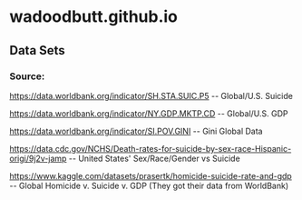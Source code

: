 # wadoodbutt.github.io
## Data Sets
### Source:
https://data.worldbank.org/indicator/SH.STA.SUIC.P5 -- Global/U.S. Suicide

https://data.worldbank.org/indicator/NY.GDP.MKTP.CD -- Global/U.S. GDP

https://data.worldbank.org/indicator/SI.POV.GINI -- Gini Global Data

https://data.cdc.gov/NCHS/Death-rates-for-suicide-by-sex-race-Hispanic-origi/9j2v-jamp -- United States' Sex/Race/Gender vs Suicide

https://www.kaggle.com/datasets/prasertk/homicide-suicide-rate-and-gdp -- Global Homicide v. Suicide v. GDP (They got their data from WorldBank)

